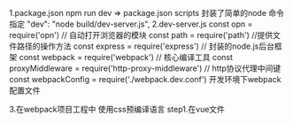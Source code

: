 1.package.json
npm run dev  => package.json scripts 封装了简单的node 命令
指定 "dev": "node build/dev-server.js",
2.dev-server.js
const opn = require('opn')    // 自动打开浏览器的模块
const path = require('path')  //提供文件路径的操作方法
const express = require('express') // 封装的node.js后台框架
const webpack = require('webpack') // 核心编译工具
const proxyMiddleware = require('http-proxy-middleware') // http协议代理中间键
const webpackConfig = require('./webpack.dev.conf')  开发环境下webpack配置文件

3.在webpack项目工程中 使用css预编译语言
step1.在vue文件<style lang='less/scss/stylus'>
这时cmd编译报错提示我们当前项目工程没有该预编译语言的loader
step2.cmd在当前工程目录下 输入 $ npm install --save-dev stylus-loader   (sass-loader|less-loader)
以stylus-loader为例 这时编译器仍然报错cannot find module 'stylus'
step3.cmd继续在当前目录下 输入 $ npm install --save-dev stylus
这样我们 工程项目就可使用预编译语言了


